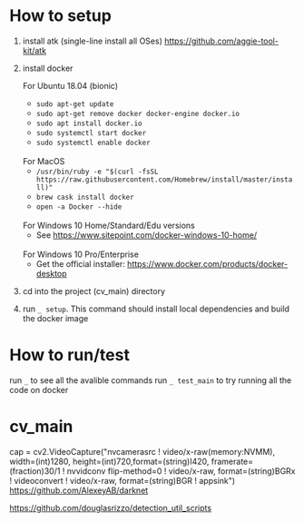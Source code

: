 # How to setup
1. install atk (single-line install all OSes) https://github.com/aggie-tool-kit/atk
2. install docker

   For Ubuntu 18.04 (bionic) <br>
   - `sudo apt-get update`
   - `sudo apt-get remove docker docker-engine docker.io`
   - `sudo apt install docker.io`
   - `sudo systemctl start docker`
   - `sudo systemctl enable docker`

   <br>
   For MacOS <br>
   
   - `/usr/bin/ruby -e "$(curl -fsSL https://raw.githubusercontent.com/Homebrew/install/master/install)"`
   - `brew cask install docker`
   - `open -a Docker --hide`

   <br>
   For Windows 10 Home/Standard/Edu versions
   
   - See https://www.sitepoint.com/docker-windows-10-home/
   
   <br>
   For Windows 10 Pro/Enterprise
   
   - Get the official installer: https://www.docker.com/products/docker-desktop
3. cd into the project (cv_main) directory
4. run `_ setup`. This command should install local dependencies and build the docker image

# How to run/test
run `_` to see all the avalible commands
run `_ test_main` to try running all the code on docker

# cv_main
cap = cv2.VideoCapture("nvcamerasrc ! video/x-raw(memory:NVMM), width=(int)1280, height=(int)720,format=(string)I420, framerate=(fraction)30/1 ! nvvidconv flip-method=0 ! video/x-raw, format=(string)BGRx ! videoconvert ! video/x-raw, format=(string)BGR ! appsink")
https://github.com/AlexeyAB/darknet

https://github.com/douglasrizzo/detection_util_scripts
